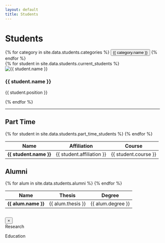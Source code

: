 ```yaml
---
layout: default
title: Students
---
```


<script src="/assets/js/students.js"></script>
<div class="students-container container">
  <h1 class="page-title">Students</h1>

  <div class="category-toggles">
    {% for category in site.data.students.categories %}
    <button class="category-toggle {% if category.id == 'all' %}active{% endif %}" data-category="{{ category.id }}">{{ category.name }}</button>
    {% endfor %}
  </div>

  <!-- Current Students Grid -->
  <div class="students-grid">
    {% for student in site.data.students.current_students %}
    <div class="student-item" data-category="{{ student.category }}"
         data-research='{{ student.research | jsonify }}'
         data-education='{{ student.education | jsonify }}'>
      <div class="student-image">
        <img src="{{ student.image }}" alt="{{ student.name }}" loading="lazy"/>
      </div>
      <div class="student-info">
        <h3>{{ student.name }}</h3>
        <p class="position">{{ student.position }}</p>
      </div>
    </div>
    {% endfor %}
  </div>

  <hr />

  <!-- Part Time Students -->
  <section class="part-time-section">
    <h2>Part Time</h2>
    <table class="students-table">
      <thead>
        <tr>
          <th>Name</th>
          <th>Affiliation</th>
          <th>Course</th>
        </tr>
      </thead>
      <tbody>
        {% for student in site.data.students.part_time_students %}
        <tr>
          <td><strong>{{ student.name }}</strong></td>
          <td>{{ student.affiliation }}</td>
          <td>{{ student.course }}</td>
        </tr>
        {% endfor %}
      </tbody>
    </table>
  </section>

  <!-- Alumni -->
  <section class="alumni-section">
    <h2>Alumni</h2>
    <table class="students-table">
      <thead>
        <tr>
          <th>Name</th>
          <th>Thesis</th>
          <th>Degree</th>
        </tr>
      </thead>
      <tbody>
        {% for alum in site.data.students.alumni %}
        <tr>
          <td><strong>{{ alum.name }}</strong></td>
          <td>{{ alum.thesis }}</td>
          <td>{{ alum.degree }}</td>
        </tr>
        {% endfor %}
      </tbody>
    </table>
  </section>

  <!-- Student Modal -->
  <div class="student-modal">
    <div class="modal-container">
      <div class="modal-header">
        <h2 class="modal-title"></h2>
        <button class="modal-close">×</button>
      </div>
      <div class="modal-content">
        <div class="modal-section">
          <div class="section-header">Research</div>
          <ul class="research-list"></ul>
        </div>
        <div class="modal-section">
          <div class="section-header">Education</div>
          <ul class="education-list"></ul>
        </div>
      </div>
    </div>
  </div>
</div>
